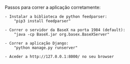Passos para correr a aplicação corretamente:

	- Instalar a biblioteca de python feedparser:
		"pip3 install feedparser"

	- Correr o servidor da BaseX na porta 1984 (default):
		"java -cp BaseX.jar org.basex.BaseXServer"

	- Correr a aplicação Django:
		"python manage.py runserver"

	- Aceder a http://127.0.0.1:8000/ no seu browser